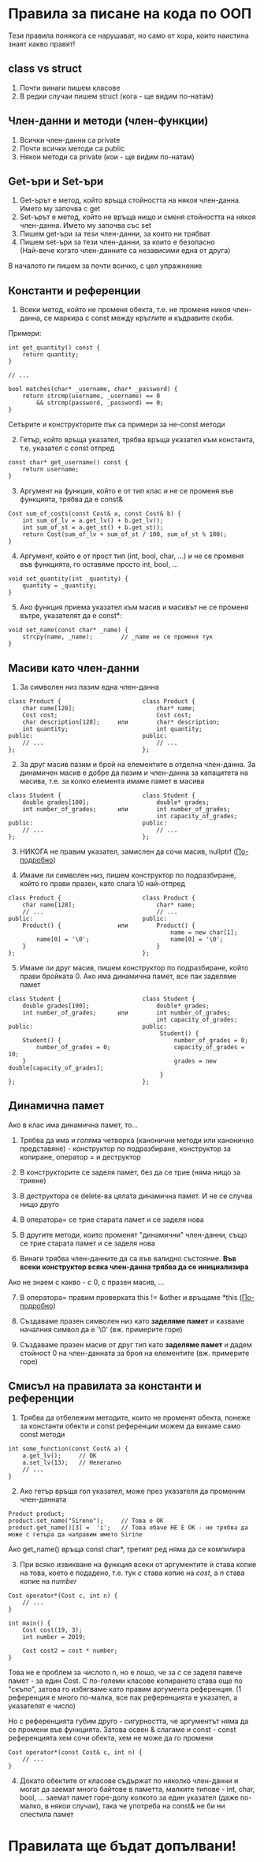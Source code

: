 # Правила за писане на кода по ООП

Тези правила понякога се нарушават, но само от хора, които наистина знаят какво правят!

## class vs struct

1. Почти винаги пишем класове
2. В редки случаи пишем struct (кога - ще видим по-натам)

## Член-данни и методи (член-функции)

1. Всички член-данни са private
2. Почти всички методи са public
3. Някои методи са private (кои - ще видим по-натам)

## Get-ъри и Set-ъри

1. Get-ърът е метод, който връща стойността на някоя член-данна. Името му започва с get
2. Set-ърът е метод, който не връща нищо и сменя стойността на някоя член-данна. Името му започва със set
3. Пишем get-ъри за тези член-данни, за които ни трябват
4. Пишем set-ъри за тези член-данни, за които е безопасно
<br>(Най-вече когато член-данните са независими една от друга)

В началото ги пишем за почти всичко, с цел упражнение

## Константи и референции

1. Всеки метод, който не променя обекта, т.е. не променя никоя член-данна, се маркира с const между кръглите и къдравите скоби.

Примери:

    int get_quantity() const {
        return quantity;
    }

    // ...

    bool matches(char* _username, char* _password) {
        return strcmp(username, _username) == 0
            && strcmp(password, _password) == 0;
    }

Сетърите и конструкторите пък са примери за не-const методи

2. Гетър, който връща указател, трябва връща указател към константа, т.е. указател с const отпред

<span></span>

    const char* get_username() const {
        return username;
    }

3. Аргумент на функция, който е от тип клас и не се променя във функцията, трябва да е const&

<span></span>

    Cost sum_of_costs(const Cost& a, const Cost& b) {
        int sum_of_lv = a.get_lv() + b.get_lv();
        int sum_of_st = a.get_st() + b.get_st();
        return Cost(sum_of_lv + sum_of_st / 100, sum_of_st % 100);
    }

4. Аргумент, който е от прост тип (int, bool, char, ...) и не се променя във функцията, го оставяме просто int, bool, ...

<span></span>

    void set_quantity(int _quantity) {
        quantity = _quantity;
    }

5. Ако функция приема указател към масив и масивът не се променя вътре, указателят да е const*:

<span></span>

    void set_name(const char* _name) {
        strcpy(name, _name);        // _name не се променя тук
    }

##  Масиви като член-данни

1. За символен низ пазим една член-данна

<span></span>

    class Product {                       class Product {
        char name[128];                       char* name;
        Cost cost;                            Cost cost;
        char description[128];     или        char* description;
        int quantity;                         int quantity;
    public:                               public:
        // ...                                // ...
    };                                    };

2. За друг масив пазим и брой на елементите в отделна член-данна. За динамичен масив е добре
да пазим и член-данна за капацитета на масива, т.е. за колко елемента имаме памет в масива

<span></span>

    class Student {                       class Student {
        double grades[100];                   double* grades;  
        int number_of_grades;      или        int number_of_grades;
                                              int capacity_of_grades;
    public:                               public:   
        // ...                                // ...
    };                                    };

3. НИКОГА не правим указател, замислен да сочи масив, nullptr!
([По-подробно](https://github.com/Scorpion333/fmi-textbook/blob/master/Динамични%20масиви/Защо%20nullptr%20е%20лош%20за%20празен%20масив.md))

4. Имаме ли символен низ, пишем конструктор по подразбиране, който го прави празен, като слага \0 най-отпред

<span></span>

    class Product {                       class Product {
        char name[128];                       char* name;
        // ...                                // ...
    public:                               public:
        Product() {                или        Product() {
                                                  name = new char[1];
            name[0] = '\0';                       name[0] = '\0';
        }                                     }
    };                                    };

5. Имаме ли друг масив, пишем конструктор по подразбиране, който прави бройката 0. Ако има динамична памет, все пак заделяме
памет

<span></span>

    class Student {                       class Student {
        double grades[100];                   double* grades;  
        int number_of_grades;      или        int number_of_grades;
                                              int capacity_of_grades;
    public:                               public:   
                                               Student() {
        Student() {                                number_of_grades = 0;
            number_of_grades = 0;                  capacity_of_grades = 10;
        }                                          grades = new double[capacity_of_grades];
                                               }
    };                                    };

## Динамична памет

Ако в клас има динамична памет, то...

1. Трябва да има и голяма четворка (канонични методи или канонично представяне) -
конструктор по подразбиране, конструктор за копиране, оператор = и деструктор

2. В конструкторите се заделя памет, без да се трие (няма нищо за триене)

3. В деструктора се delete-ва цялата динамична памет. И не се случва нищо друго

4. В оператора= се трие старата памет и се заделя нова

5. В другите методи, които променят "динамични" член-данни, също се трие старата памет и се заделя нова

6. Винаги трябва член-данните да са във валидно състояние. **Във всеки конструктор всяка член-данна
трябва да се инициализира**

Ако не знаем с какво - с 0, с празен масив, ...

7. В оператора= правим проверката this != &other и връщаме *this ([По-подробно](https://github.com/Scorpion333/fmi-textbook/blob/master/Оператор%20%3D.md))

8. Създаваме празен символен низ като **заделяме памет** и казваме началния символ да е '\0' (вж. примерите горе)

9. Създаваме празен масив от друг тип като **заделяме памет** и дадем стойност 0 на член-данната за броя на елементите (вж. примерите горе)

## Смисъл на правилата за константи и референции

1. Трябва да отбележим методите, които не променят обекта, понеже за константи обекти и const референции можем да викаме
само const методи

<span></span>

    int some_function(const Cost& a) {
        a.get_lv();     // ОК
        a.set_lv(13);   // Нелегално
        // ...
    }

2. Ако гетър връща гол указател, може през указателя да променим член-данната

<span></span>

    Product product;
    product.set_name("Sirene");     // Това е ОК
    product.get_name()[3] =  'i';   // Това обаче НЕ Е ОК - не трябва да може с гетъра да направим името Sirine

Ако get_name() връща const char*, третият ред няма да се компилира

3. При всяко извикване на функция всеки от аргументите ѝ става копие на това, което е подадено, т.е. тук
*c* става копие на *cost*, а *n* става копие на *number*

<span></span>

    Cost operator*(Cost c, int n) {
        // ...
    }

    int main() {
        Cost cost(19, 3);
        int number = 2019;

        Cost cost2 = cost * number;
    }

Това не е проблем за числото n, но е лошо, че за *c* се заделя павече памет - за един Cost. С по-големи класове
копирането става още по "скъпо", затова го избягваме като правим аргумента референция.
(1 референция е много по-малка, все пак референцията е указател, а указателят е число)

Но с референцията губим друго - сигурността, че аргументът няма да се промени във функцията.
Затова освен & слагаме и const - const референцията хем сочи обекта, хем не може да го промени

    Cost operator*(const Cost& c, int n) {
        // ...
    }

4. Докато обектите от класове съдържат по няколко член-данни и могат да заемат много байтове в паметта,
малките типове - int, char, bool, ... заемат памет горе-долу колкото за един указател (даже по-малко, в някои случаи),
така че употреба на const& не би ни спестила памет

# Правилата ще бъдат допълвани!
